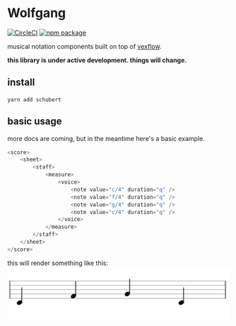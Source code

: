 # Wolfgang

[![CircleCI][build-badge]][build]
[![npm package][npm-badge]][npm]

musical notation components built on top of [vexflow](https://github.com/0xfe/vexflow).

**this library is under active development. things will change.**

[build-badge]: https://circleci.com/gh/khisakuni/schubert/tree/master.svg?style=svg
[build]: https://circleci.com/gh/khisakuni/schubert

[npm-badge]: https://img.shields.io/npm/v/npm-package.png?style=flat-square
[npm]: https://www.npmjs.org/package/npm-package

## install
```
yarn add schubert
```

## basic usage
more docs are coming, but in the meantime here's a basic example.
```javascript
<score>
    <sheet>
        <staff>
            <measure>
                <voice>
                    <note value="c/4" duration="q" />
                    <note value="f/4" duration="q" />
                    <note value="g/4" duration="q" />
                    <note value="c/4" duration="q" />
                </voice>
            </measure>
        </staff>
    </sheet>
</score>
```

this will render something like this:
![example image](./readme-example.png)
